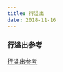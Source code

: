 ```yaml
---
title: 行溢出
date: 2018-11-16
---
```

### 行溢出参考

[行溢出参考](https://keithlan.github.io/2016/04/07/idb_biger/)

